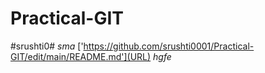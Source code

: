 # Practical-GIT
#srushti0#
*sma*
['https://github.com/srushti0001/Practical-GIT/edit/main/README.md'](URL)
_hgfe_
